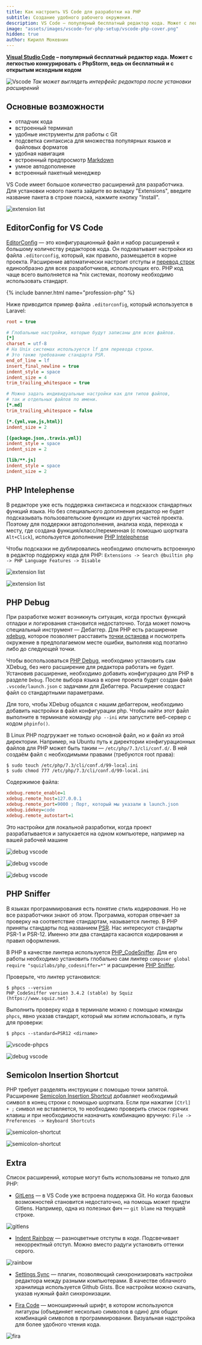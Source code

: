 ```yaml
---
title: Как настроить VS Code для разработки на PHP
subtitle: Создание удобного рабочего окружения.
description: VS Code – популярный бесплатный редактор кода. Может с легкостью конкурировать с PHP Storm, ведь он бесплатный и с открытым исходным кодом.
image: "assets/images/vscode-for-php-setup/vscode-php-cover.png"
hidden: true
author: Кирилл Мокевнин
---
```


**[Visual Studio Code](https://code.visualstudio.com/) – популярный бесплатный редактор кода. Может с легкостью конкурировать с PhpStorm, ведь он бесплатный и с открытым исходным кодом**

![Vscode](/assets/images/vscode-for-php-setup/screen.png)
_Так может выглядеть интерфейс редактора после установки расширений_

## Основные возможности

- отладчик кода
- встроенный терминал
- удобные инструменты для работы с Git
- подсветка синтаксиса для множества популярных языков и файловых форматов
- удобная навигация
- встроенный предпросмотр [Markdown](/markdown)
- умное автодополнение
- встроенный пакетный менеджер

VS Code имеет большое количество расширений для разработчика. Для установки нового пакета зайдите во вкладку "Extensions", введите название пакета в строке поиска, нажмите кнопку "Install".

![extension list](/assets/images/vscode-for-php-setup/recommended_extensions.png)

## EditorConfig for VS Code

[EditorConfig](https://editorconfig.org/) — это конфигурационный файл и набор расширений к большому количеству редакторов кода. Он подхватывает настройки из файла `.editorconfig`, который, как правило, размещается в корне проекта.
Расширение автоматически настроит отступы и [перевод строк](https://ru.wikipedia.org/wiki/Перевод_строки) единообразно для всех разработчиков, использующих его. PHP код чаще всего выполняется на *nix системах, поэтому необходимо использовать стандарт.

{% include banner.html name="profession-php" %}

Ниже приводится пример файла `.editorconfig`, который используется в Laravel:

```ini
root = true

# Глобальные настройки, которые будут записаны для всех файлов.
[*]
charset = utf-8
# На Unix системах используется lf для перевода строки.
# Это также требование стандарта PSR.
end_of_line = lf
insert_final_newline = true
indent_style = space
indent_size = 4
trim_trailing_whitespace = true

# Можно задать индивидуальные настройки как для типов файлов,
# так и отдельных файлов по имени.
[*.md]
trim_trailing_whitespace = false

[*.{yml,vue,js,html}]
indent_size = 2

[{package.json,.travis.yml}]
indent_style = space
indent_size = 2

[lib/**.js]
indent_style = space
indent_size = 2
```

## PHP Intelephense

В редакторе уже есть поддержка синтаксиса и подсказок стандартных функций языка. Но без специального дополнения редактор не будет подсказывать пользовательские функции из других частей проекта. Поэтому для поддержки автодополнения, анализа кода, перехода к месту, где создана функция/класс/переменная (с помощью шортката `Alt+Click`), используется дополнение [PHP Intelephense](https://marketplace.visualstudio.com/items?itemName=bmewburn.vscode-intelephense-client)

Чтобы подсказки не дублировались необходимо отключить встроенную в редактор поддержку кода для PHP: `Extensions -> Search @builtin php -> PHP Language Features -> Disable`

![extension list](/assets/images/vscode-for-php-setup/intelliphense.gif)

![extension list](/assets/images/vscode-for-php-setup/intelliphense2.gif)

## PHP Debug

При разработке может возникнуть ситуация, когда простых функций отладки и логирования становится недостаточно. Тогда может помочь специальный инструмент — Дебаггер.
Для PHP есть расширение [xdebug](https://xdebug.org/), которое позволяет расставить [точки останова](https://ru.wikipedia.org/wiki/Точка_останова) и посмотреть окружение в предполагаемом месте ошибки, выполняя код поэтапно либо до следующей точки.

Чтобы воспользоваться [PHP Debug](https://marketplace.visualstudio.com/items?itemName=felixfbecker.php-debug), необходимо установить сам XDebug, без него расширение для редактора работать не будет. Установив расширение, необходимо добавить конфигурацию для PHP в разделе `Debug`. После выбора языка в корне проекта будет создан файл `.vscode/launch.json` с задачами для Дебаггера. Расширение создаст файл со стандартными параметрами.

Для того, чтобы XDebug общался с нашим дебаггером, необходимо добавить настройки в файл конфигурации php.
Чтобы найти этот файл выполните в терминале команду `php --ini` или запустите веб-сервер с кодом `phpinfo()`.

В Linux PHP подгружает не только основной файл, но и файл из этой директории. Например, на Ubuntu путь к директории конфигурационных файлов для PHP может быть таким — `/etc/php/7.3/cli/conf.d/`.
В ней создаём файл с необходимыми правами (требуются root права):

```shell
$ sudo touch /etc/php/7.3/cli/conf.d/99-local.ini
$ sudo chmod 777 /etc/php/7.3/cli/conf.d/99-local.ini
```

Содержимое файла:

```ini
xdebug.remote_enable=1
xdebug.remote_host=127.0.0.1
xdebug.remote_port=9000 ; Порт, который мы указали в launch.json
xdebug.idekey=code
xdebug.remote_autostart=1
```

Это настройки для локальной разработки, когда проект разрабатывается и запускается на одном компьютере, например на вашей рабочей машине

![debug vscode](/assets/images/vscode-for-php-setup/xdebug2.gif)

![debug vscode](/assets/images/vscode-for-php-setup/xdebug1.gif)

![debug vscode](/assets/images/vscode-for-php-setup/xdebug3.gif)

## PHP Sniffer

В языках программирования есть понятие _стиль кодирования_. Но не все разработчики знают об этом. Программа, которая отвечает за проверку на соответствие стандартам, называется линтер. В PHP приняты стандарты под названием [PSR](https://www.php-fig.org/psr/). Нас интересуют стандарты PSR-1 и PSR-12. Именно эти два стандарта касаются кодирования и правил оформления.

В PHP в качестве линтера используется [PHP_CodeSniffer](https://github.com/squizlabs/PHP_CodeSniffer#composer).
Для его работы необходимо установить глобально сам линтер `composer global require "squizlabs/php_codesniffer=*"` и расширение [PHP Sniffer](https://marketplace.visualstudio.com/items?itemName=wongjn.php-sniffer).

Проверьте, что линтер установился:

```shell
$ phpcs --version
PHP_CodeSniffer version 3.4.2 (stable) by Squiz (https://www.squiz.net)
```

Выполнить проверку кода в терминале можно с помощью команды `phpcs`, явно указав стандарт, который мы хотим использовать, и путь для проверки:

```shell
$ phpcs --standard=PSR12 <dirname>
```

![vscode-phpcs](/assets/images/vscode-for-php-setup/phpcs-vscode.png)

![debug vscode](/assets/images/vscode-for-php-setup/phpcsfixer.gif)


## Semicolon Insertion Shortcut

PHP требует разделять инструкции с помощью точки запятой. Расширение [Semicolon Insertion Shortcut](https://marketplace.visualstudio.com/items?itemName=chrisvltn.vs-code-semicolon-insertion) добавляет необходимый символ в конец строки с помощью шортката.
Если при нажатии `[Ctrl] + ;` символ не вставляется, то необходимо проверить список горячих клавиш и при необходимости назначить комбинацию вручную: `File -> Preferences -> Keyboard Shortcuts`

![semicolon-shortcut](/assets/images/vscode-for-php-setup/semicolon.png)

![semicolon-shortcut](/assets/images/vscode-for-php-setup/semicolon.gif)

## Extra

Список расширений, которые могут быть использованы не только для PHP:

- [GitLens](https://marketplace.visualstudio.com/items?itemName=eamodio.gitlens) — в VS Code уже встроена поддержка Git. Но когда базовых возможностей становится недостаточно, на помощь может придти Gitlens. Например, одна из полезных фич — `git blame` на текущей строке.

![gitlens](/assets/images/vscode-for-php-setup/current-line-blame.png)

- [Indent Rainbow](https://marketplace.visualstudio.com/items?itemName=oderwat.indent-rainbow) — разноцветные отступы в коде. Подсвечивает некорректный отступ. Можно вместо радуги установить оттенки серого.

![rainbow](/assets/images/vscode-for-php-setup/intend-rainbow.png)

- [Settings Sync](https://marketplace.visualstudio.com/items?itemName=Shan.code-settings-sync) — плагин, позволяющий синхронизировать настройки редактора между разными компьютерами. В качестве облачного хранилища используется Github Gists. Все настройки можно скачать, указав нужный файл синхронизации.

- [Fira Code](https://github.com/tonsky/FiraCode) — моноширинный шрифт, в котором используются лигатуры (объединяет несколько символов в один) для общих комбинаций символов в программировании. Визуальная надстройка для более удобного чтения кода.

![fira](/assets/images/vscode-for-php-setup/fira.gif)

